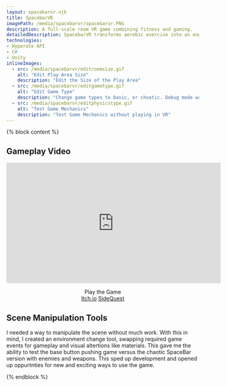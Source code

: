 ```yaml
---
layout: spacebarvr.njk
title: SpacebarVR
imagePath: /media/spacebarvr/spacebarvr.PNG
description: A full-scale room VR game combining fitness and gaming.
detailedDescription: SpacebarVR transforms aerobic exercise into an engaging VR game, where players hit virtual buttons at a high pace, aiming to maintain a heart rate between 90 - 125 BPM. Evolving from a research project and an initial archery game iteration, the final game challenges users in a full-scale room, offering various events and combinations for a dynamic and competitive exercise experience.
technologies:
- Hyperate API
- C#
- Unity
inlineImages:
  - src: /media/spacebarvr/editroomsize.gif
    alt: "Edit Play Area Size"
    description: "Edit the Size of the Play Area"
  - src: /media/spacebarvr/editgametype.gif
    alt: "Edit Game Type"
    description: "Change game types to basic, or choatic. Debug mode was also added"
  - src: /media/spacebarvr/editphysicstype.gif
    alt: "Test Game Mechanics"
    description: "Test Game Mechanics without playing in VR"
---
```


{% block content %}
<div class="{{ pageClass }}">

  <h2>Gameplay Video</h2>
  <div class="video-container">
    <iframe width="560" height="315" src="https://www.youtube.com/embed/ag36CTusAA8?si=716RjYFVdTu0jEaX" title="YouTube video player" frameborder="0" allow="accelerometer; autoplay; clipboard-write; encrypted-media; gyroscope; picture-in-picture; web-share" allowfullscreen></iframe>
  </div>
  <p  align="center">Play the Game <br><a href="https://calebvaccaro.itch.io/spacebarvr"  class="project-button">Itch.io</a> <a href="https://sidequestvr.com/app/29937/spacebar-vr"  class="project-button">SideQuest</a></p>
  <h2>Scene Manipulation Tools</h2>
  <p>I needed a way to manipulate the scene without much work. With this in mind, I created an environment change tool, swapping required game events for gameplay and visual altertions like materials. This gave me the ability to test the base button pushing game versus the chaotic SpaceBar version with enemies and weapons. This sped up development and opened up oppurtnties for new and exciting ways to use the game.</p>
</div>
{% endblock %}